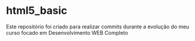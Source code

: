 # html5_basic

Este repositório foi criado para realizar commits durante a evolução do meu curso focado em Desenvolvimento WEB Completo
